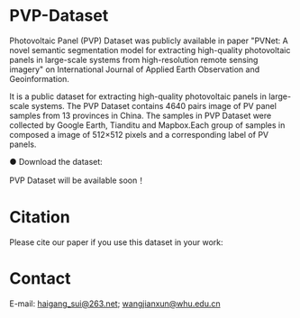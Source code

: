 # PVP-Dataset
Photovoltaic Panel (PVP) Dataset was publicly available in paper "PVNet: A novel semantic segmentation model for extracting high-quality photovoltaic panels in large-scale systems from high-resolution remote sensing imagery" on International Journal of Applied Earth Observation and Geoinformation.

It is a public dataset for extracting high-quality photovoltaic panels in large-scale systems. The PVP Dataset contains 4640 pairs image of PV panel samples from 13 provinces in China. The samples in PVP Dataset were collected by Google Earth, Tianditu and Mapbox.Each group of samples in composed a image of 512×512 pixels and a corresponding label of PV panels. 

● Download the dataset: 

PVP Dataset will be available soon！

# Citation
Please cite our paper if you use this dataset in your work:

# Contact
E-mail: haigang_sui@263.net; wangjianxun@whu.edu.cn
